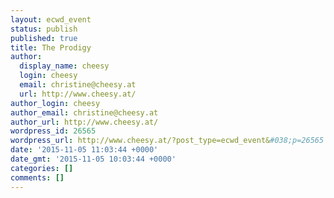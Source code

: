 ```yaml
---
layout: ecwd_event
status: publish
published: true
title: The Prodigy
author:
  display_name: cheesy
  login: cheesy
  email: christine@cheesy.at
  url: http://www.cheesy.at/
author_login: cheesy
author_email: christine@cheesy.at
author_url: http://www.cheesy.at/
wordpress_id: 26565
wordpress_url: http://www.cheesy.at/?post_type=ecwd_event&#038;p=26565
date: '2015-11-05 11:03:44 +0000'
date_gmt: '2015-11-05 10:03:44 +0000'
categories: []
comments: []
---
```

